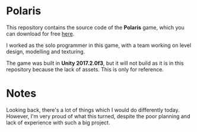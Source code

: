# Polaris
This repository contains the source code of the **Polaris** game, which you can download for free [here](https://m-ody.itch.io/polaris).

I worked as the solo programmer in this game, with a team working on level design, modelling and texturing.

The game was built in **Unity 2017.2.0f3**, but it will not build as it is in this repository because the lack of assets. This is only for reference.

# Notes
Looking back, there's a lot of things which I would do differently today. However, I'm very proud of what this turned, despite the poor planning and lack of experience with such a big project.

